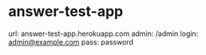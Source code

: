 answer-test-app
===============
url: answer-test-app.herokuapp.com
admin: /admin
login: admin@example.com
pass: password
